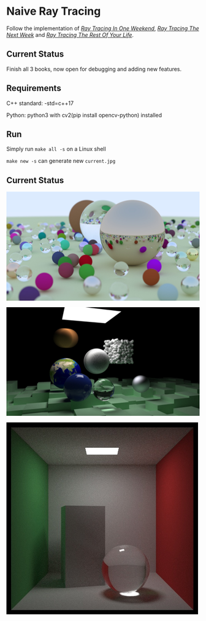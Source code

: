 # Naive Ray Tracing

Follow the implementation of [*Ray Tracing In One Weekend*](https://raytracing.github.io/books/RayTracingInOneWeekend.html), [*Ray Tracing The Next Week*](https://raytracing.github.io/books/RayTracingTheNextWeek.html) and [*Ray Tracing The Rest Of Your Life*](https://raytracing.github.io/books/RayTracingTheRestOfYourLife.html).

## Current Status

Finish all 3 books, now open for debugging and adding new features.

## Requirements

C++ standard: -std=c++17

Python: python3 with cv2(pip install opencv-python) installed

## Run

Simply run `make all -s` on a Linux shell

`make new -s` can generate new `current.jpg`

## Current Status

![In One Weekend](target/P1.jpg)

![The Next Week](target/P2.jpg)

![The Rest Of Your Life](target/P3.jpg)
